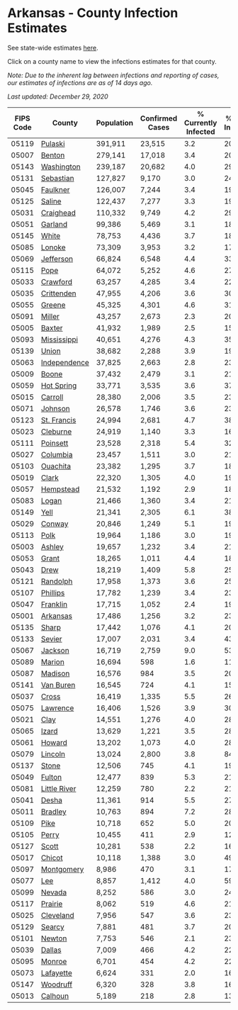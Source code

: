 # Arkansas - County Infection Estimates

See state-wide estimates [here](/infections/us-ar).

Click on a county name to view the infections estimates for that county.

*Note: Due to the inherent lag between infections and reporting of cases, our estimates of infections are as of 14 days ago.*

*Last updated: December 29, 2020*

|   FIPS Code |                       County |   Population |   Confirmed Cases |   % Currently Infected |   % Total Infected |
|-------------|------------------------------|--------------|-------------------|------------------------|--------------------|
|       05119 |           [Pulaski](pulaski) |      391,911 |            23,515 |                    3.2 |               20.4 |
|       05007 |             [Benton](benton) |      279,141 |            17,018 |                    3.4 |               20.8 |
|       05143 |     [Washington](washington) |      239,187 |            20,682 |                    4.0 |               29.7 |
|       05131 |       [Sebastian](sebastian) |      127,827 |             9,170 |                    3.0 |               24.1 |
|       05045 |         [Faulkner](faulkner) |      126,007 |             7,244 |                    3.4 |               19.1 |
|       05125 |             [Saline](saline) |      122,437 |             7,277 |                    3.3 |               19.6 |
|       05031 |       [Craighead](craighead) |      110,332 |             9,749 |                    4.2 |               29.1 |
|       05051 |           [Garland](garland) |       99,386 |             5,469 |                    3.1 |               18.5 |
|       05145 |               [White](white) |       78,753 |             4,436 |                    3.7 |               18.2 |
|       05085 |             [Lonoke](lonoke) |       73,309 |             3,953 |                    3.2 |               17.7 |
|       05069 |       [Jefferson](jefferson) |       66,824 |             6,548 |                    4.4 |               33.7 |
|       05115 |                 [Pope](pope) |       64,072 |             5,252 |                    4.6 |               27.6 |
|       05033 |         [Crawford](crawford) |       63,257 |             4,285 |                    3.4 |               22.3 |
|       05035 |     [Crittenden](crittenden) |       47,955 |             4,206 |                    3.6 |               30.9 |
|       05055 |             [Greene](greene) |       45,325 |             4,301 |                    4.6 |               31.2 |
|       05091 |             [Miller](miller) |       43,257 |             2,673 |                    2.3 |               20.6 |
|       05005 |             [Baxter](baxter) |       41,932 |             1,989 |                    2.5 |               15.1 |
|       05093 |   [Mississippi](mississippi) |       40,651 |             4,276 |                    4.3 |               35.5 |
|       05139 |               [Union](union) |       38,682 |             2,288 |                    3.9 |               19.8 |
|       05063 | [Independence](independence) |       37,825 |             2,663 |                    2.8 |               23.5 |
|       05009 |               [Boone](boone) |       37,432 |             2,479 |                    3.1 |               21.7 |
|       05059 |     [Hot Spring](hot-spring) |       33,771 |             3,535 |                    3.6 |               37.1 |
|       05015 |           [Carroll](carroll) |       28,380 |             2,006 |                    3.5 |               23.7 |
|       05071 |           [Johnson](johnson) |       26,578 |             1,746 |                    3.6 |               23.0 |
|       05123 |   [St. Francis](st.-francis) |       24,994 |             2,681 |                    4.7 |               38.6 |
|       05023 |         [Cleburne](cleburne) |       24,919 |             1,140 |                    3.3 |               16.5 |
|       05111 |         [Poinsett](poinsett) |       23,528 |             2,318 |                    5.4 |               32.5 |
|       05027 |         [Columbia](columbia) |       23,457 |             1,511 |                    3.0 |               21.1 |
|       05103 |         [Ouachita](ouachita) |       23,382 |             1,295 |                    3.7 |               18.1 |
|       05019 |               [Clark](clark) |       22,320 |             1,305 |                    4.0 |               19.8 |
|       05057 |       [Hempstead](hempstead) |       21,532 |             1,192 |                    2.9 |               18.5 |
|       05083 |               [Logan](logan) |       21,466 |             1,360 |                    3.4 |               21.2 |
|       05149 |                 [Yell](yell) |       21,341 |             2,305 |                    6.1 |               38.4 |
|       05029 |             [Conway](conway) |       20,846 |             1,249 |                    5.1 |               19.3 |
|       05113 |                 [Polk](polk) |       19,964 |             1,186 |                    3.0 |               19.7 |
|       05003 |             [Ashley](ashley) |       19,657 |             1,232 |                    3.4 |               21.4 |
|       05053 |               [Grant](grant) |       18,265 |             1,011 |                    4.4 |               18.0 |
|       05043 |                 [Drew](drew) |       18,219 |             1,409 |                    5.8 |               25.9 |
|       05121 |         [Randolph](randolph) |       17,958 |             1,373 |                    3.6 |               25.5 |
|       05107 |         [Phillips](phillips) |       17,782 |             1,239 |                    3.4 |               23.7 |
|       05047 |         [Franklin](franklin) |       17,715 |             1,052 |                    2.4 |               19.5 |
|       05001 |         [Arkansas](arkansas) |       17,486 |             1,256 |                    3.2 |               23.8 |
|       05135 |               [Sharp](sharp) |       17,442 |             1,076 |                    4.1 |               20.1 |
|       05133 |             [Sevier](sevier) |       17,007 |             2,031 |                    3.4 |               43.1 |
|       05067 |           [Jackson](jackson) |       16,719 |             2,759 |                    9.0 |               53.8 |
|       05089 |             [Marion](marion) |       16,694 |               598 |                    1.6 |               11.6 |
|       05087 |           [Madison](madison) |       16,576 |               984 |                    3.5 |               20.2 |
|       05141 |       [Van Buren](van-buren) |       16,545 |               724 |                    4.1 |               15.0 |
|       05037 |               [Cross](cross) |       16,419 |             1,335 |                    5.5 |               26.9 |
|       05075 |         [Lawrence](lawrence) |       16,406 |             1,526 |                    3.9 |               30.6 |
|       05021 |                 [Clay](clay) |       14,551 |             1,276 |                    4.0 |               28.8 |
|       05065 |               [Izard](izard) |       13,629 |             1,221 |                    3.5 |               28.8 |
|       05061 |             [Howard](howard) |       13,202 |             1,073 |                    4.0 |               28.2 |
|       05079 |           [Lincoln](lincoln) |       13,024 |             2,800 |                    3.8 |               84.9 |
|       05137 |               [Stone](stone) |       12,506 |               745 |                    4.1 |               19.6 |
|       05049 |             [Fulton](fulton) |       12,477 |               839 |                    5.3 |               21.5 |
|       05081 | [Little River](little-river) |       12,259 |               780 |                    2.2 |               21.4 |
|       05041 |               [Desha](desha) |       11,361 |               914 |                    5.5 |               27.3 |
|       05011 |           [Bradley](bradley) |       10,763 |               894 |                    7.2 |               28.5 |
|       05109 |                 [Pike](pike) |       10,718 |               652 |                    5.0 |               20.1 |
|       05105 |               [Perry](perry) |       10,455 |               411 |                    2.9 |               12.8 |
|       05127 |               [Scott](scott) |       10,281 |               538 |                    2.2 |               16.8 |
|       05017 |             [Chicot](chicot) |       10,118 |             1,388 |                    3.0 |               49.7 |
|       05097 |     [Montgomery](montgomery) |        8,986 |               470 |                    3.1 |               17.2 |
|       05077 |                   [Lee](lee) |        8,857 |             1,412 |                    4.0 |               59.2 |
|       05099 |             [Nevada](nevada) |        8,252 |               586 |                    3.0 |               24.3 |
|       05117 |           [Prairie](prairie) |        8,062 |               519 |                    4.6 |               21.5 |
|       05025 |       [Cleveland](cleveland) |        7,956 |               547 |                    3.6 |               23.3 |
|       05129 |             [Searcy](searcy) |        7,881 |               481 |                    3.7 |               20.2 |
|       05101 |             [Newton](newton) |        7,753 |               546 |                    2.1 |               23.6 |
|       05039 |             [Dallas](dallas) |        7,009 |               466 |                    4.2 |               22.1 |
|       05095 |             [Monroe](monroe) |        6,701 |               454 |                    4.2 |               22.1 |
|       05073 |       [Lafayette](lafayette) |        6,624 |               331 |                    2.0 |               16.5 |
|       05147 |         [Woodruff](woodruff) |        6,320 |               328 |                    3.8 |               16.8 |
|       05013 |           [Calhoun](calhoun) |        5,189 |               218 |                    2.8 |               13.7 |